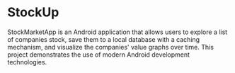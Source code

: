 # StockUp

StockMarketApp is an Android application that allows users to explore a list of companies stock, save them to a local database with a caching mechanism, and visualize the companies' value graphs over time. This project demonstrates the use of modern Android development technologies.
